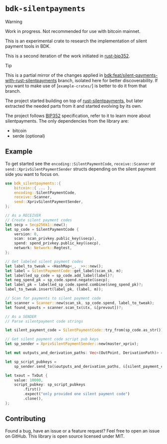 # `bdk-silentpayments`

> [!WARNING]
> Work in progress. Not recommended for use with bitcoin mainnet.

This is an experimental crate to research the implementation of silent payment
tools in BDK.

This is a second iteration of the work initiated in [rust-bip352].
> [!TIP]
> This is a partial mirror of the changes applied in
> [bdk:feat/silent-payments-with-rust-silentpayments] branch, isolated here for
> better discoverability.
> If you want to make use of [`example-crates/`] is better to do it from that branch.

The project started building on top of [rust-silentpayments], but later
extracted the needed parts from it and started evolving by its own.

The project follows [BIP352] specification, refer to it to learn more about
silentpayments.
The only dependencies from the library are:
- bitcoin
- serde (optional)

## Example

To get started see the `encoding::SilentPaymentCode`, `receive::Scanner` or
`send::XprivSilentPaymentSender` structs depending on the silent payment side
you want to focus on.

```rust
use bdk_silentpayments::{
    bitcoin::{ ... },
    encoding::SilentPaymentCode,
    receive::Scanner,
    send::XprivSilentPaymentSender,
};

// As a RECEIVER
// Create silent payment codes
let secp = Secp256k1::new();
let sp_code = SilentPaymentCode {
    version: 0,
    scan: scan_privkey.public_key(&secp),
    spend: spend_privkey.public_key(&secp),
    network: Network::Regtest,
};

// Get labeled silent payment codes
let label_to_tweak = <HashMap<_, _>>::new();
let label = SilentPaymentCode::get_label(scan_sk, m);
let labelled_sp_code = sp_code.add_label(label)?;
let neg_spend_pk = sp_code.spend.negate(&secp);
let label_pk = labelled_sp_code.spend.combine(&neg_spend_pk)?;
label_to_tweak.insert(label_pk, (label, m));

// Scan for payments to silent payment code
let scanner = Scanner::new(scan_sk, sp_code.spend, label_to_tweak);
let found_spouts = scanner.scan_tx(&tx, &[prevout])?;

// As a SENDER
// Parse silentpayment code strings

let silent_payment_code = SilentPaymentCode::try_from(sp_code.as_str())?;

// Get silent payment code script pub keys
let sp_sender = XprivSilentPaymentSender::new(master_xpriv);

let mut outputs_and_derivation_paths: Vec<(OutPoint, DerivationPath)> = { ... }

let sp_script_pubkeys =
    sp_sender.send_to(&outputs_and_derivation_paths, &[silent_payment_code])?;

let txout = TxOut {
    value: 10000,
    script_pubkey: sp_script_pubkeys
        .first()
        .expect("only provided one silent payment code")
        .clone(),
};
```

## Contributing
Found a bug, have an issue or a feature request? Feel free to open an issue on
GitHub. This library is open source licensed under MIT.

[rust-silentpayments]: https://github.com/cygnet3/rust-silentpayments
[rust-bip352]: https://github.com/nymius/rust-bip352
[BIP352]: https://github.com/bitcoin/bips/blob/master/bip-0352.mediawiki
[example-crates/justfile]: https://github.com/nymius/bdk-silentpayments/example-crates
[bdk:feat/silent-payments-with-rust-silentpayments]: https://github.com/nymius/bdk/tree/feat/silent-payments-with-rust-silentpayments
